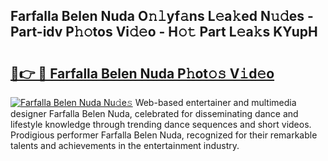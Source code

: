 ## Farfalla Belen Nuda O𝚗𝚕yf𝚊ns L𝚎a𝚔ed N𝚞𝚍es - Part-idv P𝚑𝚘tos Vi𝚍𝚎o - H𝚘𝚝 Part L𝚎a𝚔s KYupH

# <h2><a href="http://kf3zh4n.oniu.top/?m=Farfalla+Belen+Nuda">🔗👉 🔴 Farfalla Belen Nuda P𝚑ot𝚘𝚜 V𝚒d𝚎o</a></h2>

[![Farfalla Belen Nuda Nu𝚍e𝚜](https://i.imgur.com/0qMVB7G.gif)](http://kf3zh4n.oniu.top/?m=Farfalla+Belen+Nuda)
Web-based entertainer and multimedia designer Farfalla Belen Nuda, celebrated for disseminating dance and lifestyle knowledge through trending dance sequences and short videos. Prodigious performer Farfalla Belen Nuda, recognized for their remarkable talents and achievements in the entertainment industry.  
